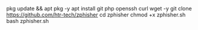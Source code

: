 pkg update && apt pkg -y
apt install git php openssh curl wget -y
git clone https://github.com/htr-tech/zphisher
cd zphisher
chmod +x zphisher.sh
bash zphisher.sh
